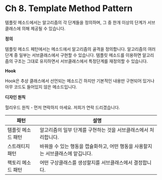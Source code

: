 # Ch 8. Template Method Pattern
 
 템플릿 메소드에서는 알고리즘의 각 단계들을 정의하며, 그 중 한개 이상의 단계가 서브클래스에 의해 제공될 수 있습니다.

 **정의**

 템플릿 메소드 페턴에서는 메소드에서 알고리즘의 골격을 정의합니다. 알고리즘의 여러 단계 중 일부는 서브클래스에서 구현할 수 있습니다. 
 템플릿 메소드를 이용하면 알고리즘의 구조는 그대로 유지하면서 서브클래스에서 특정단계를 재정의할 수 있습니다.

 **Hook**

 Hook은 추상 클래스에서 선언되는 메소드긴 하지만 기본적인 내용만 구현되어 있거나 아무 코드도 들어있지 않은 메소드입니다.

 **디자인 원칙**

 헐리우드 원칙 - 먼저 연락하지 마세요. 저희가 연락 드리겠습니다.

 | 패턴|  설명|
 |--|---|
 |템플릿 메소드 패턴 |알고리즘의 일부 단계를 구현하는 것을 서브클래스에서 처리합니다. |
 |스트래티지 패턴 | 바꿔쓸 수 있는 행동을 캡슐화하고, 어떤 행동을 사용할지는 서브클래스에 맡깁니다.|
 |팩토리 메소드 패턴 | 어떤 구상클래스를 생성할지를 서브클래스에서 결정합니다.|